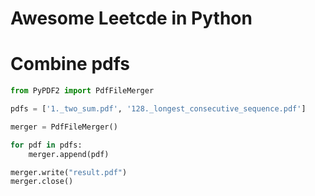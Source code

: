 # Awesome Leetcde in Python


# Combine pdfs
```python
from PyPDF2 import PdfFileMerger

pdfs = ['1._two_sum.pdf', '128._longest_consecutive_sequence.pdf']

merger = PdfFileMerger()

for pdf in pdfs:
    merger.append(pdf)

merger.write("result.pdf")
merger.close()
```

